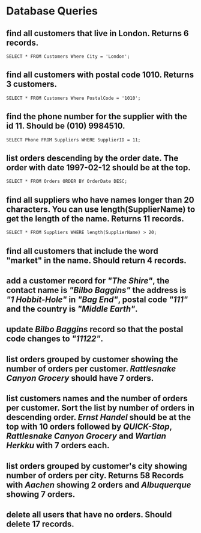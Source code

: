 # Database Queries

## find all customers that live in London. Returns 6 records.
    SELECT * FROM Customers Where City = 'London';

## find all customers with postal code 1010. Returns 3 customers.
    SELECT * FROM Customers Where PostalCode = '1010';

## find the phone number for the supplier with the id 11. Should be (010) 9984510.
    SELECT Phone FROM Suppliers WHERE SupplierID = 11;

## list orders descending by the order date. The order with date 1997-02-12 should be at the top.
    SELECT * FROM Orders ORDER BY OrderDate DESC;

## find all suppliers who have names longer than 20 characters. You can use length(SupplierName) to get the length of the name. Returns 11 records.
    SELECT * FROM Suppliers WHERE length(SupplierName) > 20;

## find all customers that include the word "market" in the name. Should return 4 records.
    

## add a customer record for _"The Shire"_, the contact name is _"Bilbo Baggins"_ the address is _"1 Hobbit-Hole"_ in _"Bag End"_, postal code _"111"_ and the country is _"Middle Earth"_.

## update _Bilbo Baggins_ record so that the postal code changes to _"11122"_.

## list orders grouped by customer showing the number of orders per customer. _Rattlesnake Canyon Grocery_ should have 7 orders.

## list customers names and the number of orders per customer. Sort the list by number of orders in descending order. _Ernst Handel_ should be at the top with 10 orders followed by _QUICK-Stop_, _Rattlesnake Canyon Grocery_ and _Wartian Herkku_ with 7 orders each.

## list orders grouped by customer's city showing number of orders per city. Returns 58 Records with _Aachen_ showing 2 orders and _Albuquerque_ showing 7 orders.

## delete all users that have no orders. Should delete 17 records.
